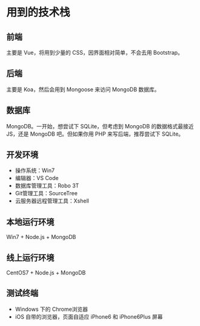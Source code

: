 # 用到的技术栈

## 前端

主要是 Vue，将用到少量的 CSS，因界面相对简单，不会去用 Bootstrap。

## 后端

主要是 Koa，然后会用到 Mongoose 来访问 MongoDB 数据库。

## 数据库

MongoDB。一开始，想尝试下 SQLite，但考虑到 MongoDB 的数据格式最接近 JS，还是 MongoDB 吧。但如果你用 PHP 来写后端，推荐尝试下 SQLite。

## 开发环境

* 操作系统：Win7
* 编辑器：VS Code
* 数据库管理工具：Robo 3T
* Git管理工具：SourceTree
* 云服务器远程管理工具：Xshell

## 本地运行环境

Win7 + Node.js + MongoDB

## 线上运行环境

CentOS7 + Node.js + MongoDB

## 测试终端

* Windows 下的 Chrome浏览器
* iOS 自带的浏览器，页面自适应 iPhone6 和 iPhone6Plus 屏幕